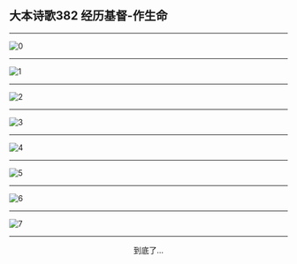 
## 大本诗歌382 经历基督-作生命
        
<div id="aplayer0"></div>

---

<img alt="0" data-original="https://cdn.jsdelivr.net/gh/k34869/shi/data/d0382/0">

---

<img alt="1" data-original="https://cdn.jsdelivr.net/gh/k34869/shi/data/d0382/1">

---

<img alt="2" data-original="https://cdn.jsdelivr.net/gh/k34869/shi/data/d0382/2">

---

<img alt="3" data-original="https://cdn.jsdelivr.net/gh/k34869/shi/data/d0382/3">

---

<img alt="4" data-original="https://cdn.jsdelivr.net/gh/k34869/shi/data/d0382/4">

---

<img alt="5" data-original="https://cdn.jsdelivr.net/gh/k34869/shi/data/d0382/5">

---

<img alt="6" data-original="https://cdn.jsdelivr.net/gh/k34869/shi/data/d0382/6">

---

<img alt="7" data-original="https://cdn.jsdelivr.net/gh/k34869/shi/data/d0382/7">

---

<p style="text-align: center">到底了...</p>

<script src="/js/dist-view.js"></script>

<script>
MAIN.id = 'd0382';
        
const ap0 = new APlayer({
    container: document.getElementById('aplayer0'),
    volume: 1,
    loop: 'none',
    preload: 'none',
    audio: [{
        name: '大本诗歌382.mp3',
        artist: '大本诗歌',
        url: 'https://res.wx.qq.com/voice/getvoice?mediaid=MzI0NTk3MDM5M18yMjQ3NDkyMTgx',
        cover: '/favicon'
    }]
});
</script>
